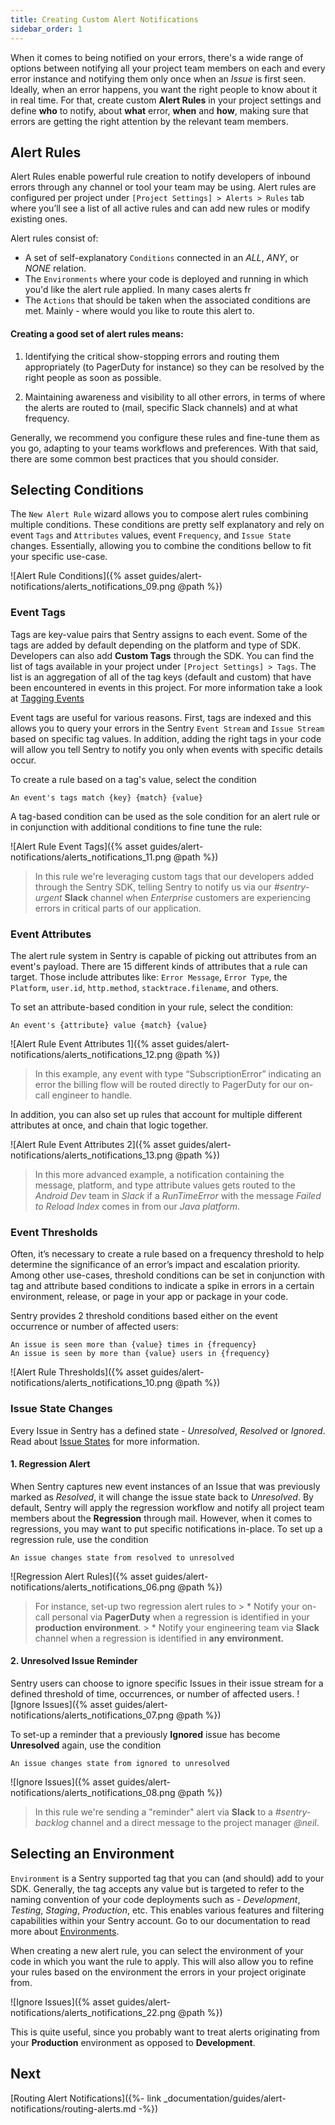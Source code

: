 ```yaml
---
title: Creating Custom Alert Notifications
sidebar_order: 1
---
```


When it comes to being notified on your errors, there's a wide range of options between notifying all your project team members on each and every error instance and notifying them only once when an _Issue_ is first seen. Ideally, when an error happens, you want the right people to know about it in real time. For that, create custom **Alert Rules** in your project settings and define **who** to notify, about **what** error, **when** and **how**, making sure that errors are getting the right attention by the relevant team members.

## Alert Rules

Alert Rules enable powerful rule creation to notify developers of inbound errors through any channel or tool your team may be using. Alert rules are configured per project under `[Project Settings] > Alerts > Rules` tab where you’ll see a list of all active rules and can add new rules or modify existing ones. 

Alert rules consist of:

- A set of self-explanatory `Conditions` connected in an _ALL_, _ANY_, or _NONE_ relation.
- The `Environments` where your code is deployed and running in which you'd like the alert rule applied. In many cases alerts fr
- The `Actions` that should be taken when the associated conditions are met. Mainly - where would you like to route this alert to.


#### **Creating a good set of alert rules means:**

1. Identifying the critical show-stopping errors and routing them appropriately (to PagerDuty for instance) so they can be resolved by the right people as soon as possible.

2. Maintaining awareness and visibility to all other errors, in terms of where the alerts are routed to (mail, specific Slack channels) and at what frequency.

Generally, we recommend you configure these rules and fine-tune them as you go, adapting to your teams workflows and preferences. With that said, there are some common best practices that you should consider.

## Selecting Conditions

The `New Alert Rule` wizard allows you to compose alert rules combining multiple conditions. These conditions are pretty self explanatory and rely on event `Tags` and `Attributes` values, event `Frequency`, and `Issue State` changes. Essentially, allowing you to combine the conditions bellow to fit your specific use-case.

![Alert Rule Conditions]({% asset guides/alert-notifications/alerts_notifications_09.png @path %})

### **Event Tags**

Tags are key-value pairs that Sentry assigns to each event. Some of the tags are added by default depending on the platform and type of SDK. Developers can also add **Custom Tags** through the SDK. You can find the list of tags available in your project under `[Project Settings] > Tags`. The list is an aggregation of all of the tag keys (default and custom) that have been encountered in events in this project. For more information take a look at [Tagging Events](https://docs.sentry.io/enriching-error-data/context/?platform=browser#tagging-events)

Event tags are useful for various reasons. First, tags are indexed and this allows you to query your errors in the Sentry `Event Stream` and `Issue Stream` based on specific tag values. In addition, adding the right tags in your code will allow you tell Sentry to notify you only when events with specific details occur.

To create a rule based on a tag's value, select the condition

```
An event's tags match {key} {match} {value}
 ```

 A tag-based condition can be used as the sole condition for an alert rule or in conjunction with additional conditions to fine tune the rule:

![Alert Rule Event Tags]({% asset guides/alert-notifications/alerts_notifications_11.png @path %})
> In this rule we're leveraging custom tags that our developers added through the Sentry SDK, telling Sentry to notify us via our _#sentry-urgent_ **Slack** channel when _Enterprise_ customers are experiencing errors in critical parts of our application.

### **Event Attributes**

The alert rule system in Sentry is capable of picking out attributes from an event's payload. There are 15 different kinds of attributes that a rule can target. Those include attributes like: `Error Message`, `Error Type`, the `Platform`, `user.id`, `http.method`, `stacktrace.filename`, and others.

To set an attribute-based condition in your rule, select the condition:

 ```
An event's {attribute} value {match} {value}
 ```

![Alert Rule Event Attributes 1]({% asset guides/alert-notifications/alerts_notifications_12.png @path %})
 > In this example, any event with type “SubscriptionError” indicating an error the billing flow will be routed directly to PagerDuty for our on-call engineer to handle.

In addition, you can also set up rules that account for multiple different attributes at once, and chain that logic together.

![Alert Rule Event Attributes 2]({% asset guides/alert-notifications/alerts_notifications_13.png @path %})
> In this more advanced example, a notification containing the message, platform, and type attribute values gets routed to the _Android Dev_ team in _Slack_ if a _RunTimeError_ with the message _Failed to Reload Index_ comes in from our _Java platform_.

### **Event Thresholds**

Often, it’s necessary to create a rule based on a frequency threshold to help determine the significance of an error’s impact and escalation priority. Among other use-cases, threshold conditions can be set in conjunction with tag and attribute based conditions to indicate a spike in errors in a certain environment, release, or page in your app or package in your code.

Sentry provides 2 threshold conditions based either on the event occurrence or number of affected users:

```
An issue is seen more than {value} times in {frequency}
An issue is seen by more than {value} users in {frequency}
```

![Alert Rule Thresholds]({% asset guides/alert-notifications/alerts_notifications_10.png @path %})

### **Issue State Changes**

Every Issue in Sentry has a defined state - _Unresolved_, _Resolved_ or _Ignored_. Read about [Issue States](https://docs.sentry.io/workflow/notifications/#issue-states) for more information.

#### **1. Regression Alert**

When Sentry captures new event instances of an Issue that was previously marked as _Resolved_, it will change the issue state back to _Unresolved_. By default, Sentry will apply the regression workflow and notify all project team members about the **Regression** through mail. However, when it comes to regressions, you may want to put specific notifications in-place. To set up a regression rule, use the condition

```
An issue changes state from resolved to unresolved
```

![Regression Alert Rules]({% asset guides/alert-notifications/alerts_notifications_06.png @path %})
 > For instance, set-up two regression alert rules to
    > * Notify your on-call personal via **PagerDuty** when a regression is identified in your **production environment**.
    > * Notify your engineering team via **Slack** channel when a regression is identified in **any environment.**
    
    
#### **2. Unresolved Issue Reminder**

Sentry users can choose to ignore specific Issues in their issue stream for a defined threshold of time, occurrences, or number of affected users.
![Ignore Issues]({% asset guides/alert-notifications/alerts_notifications_07.png @path %})

To set-up a reminder that a previously **Ignored** issue has become **Unresolved** again, use the condition
```
An issue changes state from ignored to unresolved
```

![Ignore Issues]({% asset guides/alert-notifications/alerts_notifications_08.png @path %})
> In this rule we're sending a "reminder" alert via **Slack** to a _#sentry-backlog_ channel and a direct message to the project manager _@neil_.

## Selecting an Environment

`Environment` is a Sentry supported tag that you can (and should) add to your SDK. Generally, the tag accepts any value but is targeted to refer to the naming convention of your code deployments such as - _Development_, _Testing_, _Staging_, _Production_, etc. This enables various features and filtering capabilities within your Sentry account. Go to our documentation to read more about [Environments](https://docs.sentry.io/enriching-error-data/environments/).

When creating a new alert rule, you can select the environment of your code in which you want the rule to apply. This will also allow you to refine your rules based on the environment the errors in your project originate from.

![Ignore Issues]({% asset guides/alert-notifications/alerts_notifications_22.png @path %})

This is quite useful, since you probably want to treat alerts originating from your **Production** environment as opposed to **Development**.

## Next

[Routing Alert Notifications]({%- link _documentation/guides/alert-notifications/routing-alerts.md -%})
